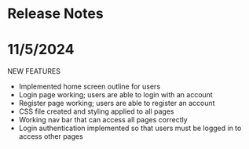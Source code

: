 # Release Notes

# 11/5/2024
NEW FEATURES
- Implemented home screen outline for users
- Login page working; users are able to login with an account
- Register page working; users are able to register an account 
- CSS file created and styling applied to all pages
- Working nav bar that can access all pages correctly
- Login authentication implemented so that users must be logged in to access other pages